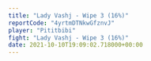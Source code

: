 ```yaml
---
title: "Lady Vashj - Wipe 3 (16%)"
reportCode: "4yrtmDTNkwGfznvJ"
player: "Pititbibi"
fight: "Lady Vashj - Wipe 3 (16%)"
date: 2021-10-10T19:09:02.718000+00:00
---
```

